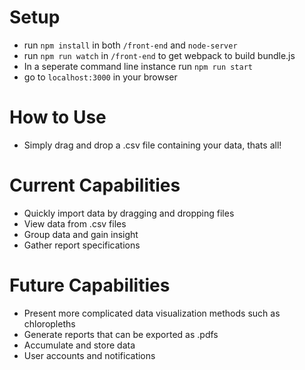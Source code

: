# Setup
- run  `npm install` in both `/front-end` and `node-server `
- run `npm run watch` in `/front-end` to get webpack to build bundle.js
- In a seperate command line instance run `npm run start`
- go to `localhost:3000` in your browser 

# How to Use

- Simply drag and drop a .csv file containing your data, thats all!

# Current Capabilities

- Quickly import data by dragging and dropping files
- View data from .csv files 
- Group data and gain insight
- Gather report specifications


# Future Capabilities

- Present more complicated data visualization methods such as chloropleths
- Generate reports that can be exported as .pdfs
- Accumulate and store data
- User accounts and notifications

